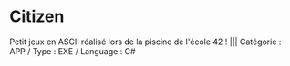 # Citizen
Petit jeux en ASCII réalisé lors de la piscine de l'école 42 ! ||| Catégorie : APP / Type : EXE / Language : C#
